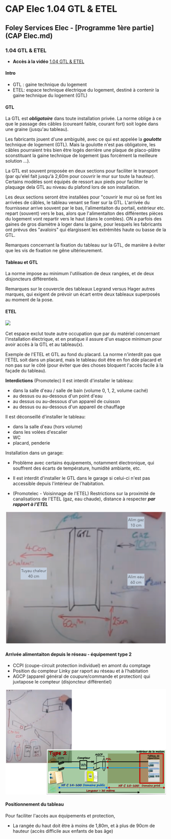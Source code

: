 # CAP Elec 1.04 GTL & ETEL
## Foley Services Elec - [Programme 1ère partie](CAP Elec.md)

### 1.04 GTL & ETEL

- **Accès à la vidéo** [1.04 GTL & ETEL](https://youtu.be/xuFOlUG-MCU)

#### Intro

- GTL : gaine technique du logement
- ETEL: espace technique électrique du logement, destiné à contenir la gaine technique du logement (GTL)

#### GTL

La GTL est ***obligatoire*** dans toute installation privée. La norme oblige à ce que le passage des câbles (coureant faible, courant fort) soit logée dans une graine (jusqu'au tableau).

Les fabricants jouent d'une ambiguité, avec ce qui est appelée la ***goulotte*** technique de logement (GTL). Mais la goulotte n'est pas obligatoire, les câbles pourraient très bien être logés derrière une plaque de placo-plâtre sconstituant la gaine technique de logement (pas forcément la meilleure solution ...).

La GTL est souvent proposée en deux sections pour faciliter le transport (par qu'elel fait jusqu'à 2,60m pour couvrir le mur sur toute la hauteur). Certains modèles sont équipés de ressort aux pieds pour faciliter le plaquage dela GTL au niveau du plafond lors de son installation.

Les deux sections seront être installées pour "couvrir le mur où se font les arrivées de câbles, le tableau venant se fixer sur la GTL. L'arrivée du fournisseur arrive souvent par le bas, l'alimentaiton du portail, extérieur etc. repart (souvent) vers le bas, alors que l'alimentaiton des différentes pièces du logement vont repartir vers le haut (dans le combles). ON a parfois des gaines de gros diamètre à loger dans la gaine, pour lesquels les fabricants ont prévus des "avaloirs" qui élargissent les extrémités haute ou basse de la GTL.

Remarques concernant la fixation du tableau sur la GTL, de manière à éviter que les vis de fixation ne gêne ultérieurement.

#### Tableau et GTL

La norme impose au minimum l'utilisation de deux rangées, et de deux disjoncteurs différentiels.

Remarques sur le couvercle des tableaux Legrand versus Hager autres marques, qui exigent de prévoir un écart entre deux tableaux superposés au moment de la pose.

#### ETEL

![](ETEL_GTL.jpg)

Cet espace exclut toute autre occupation que par du matériel concernant l'installation  électrique, et en pratique il assure d'un esapce minimum pour avoir accès à la GTL et au tableau(x).

Exemple de l'ETEL et GTL au fond du placard. La norme n'interdit pas que l'ETEL soit dans un placard, mais le tableau doit être en fon dde placard et non pas sur le côté (pour éviter que des choses bloquent l'accès facile à la façade du tableau).

**Interdictions** (Promotelec) Il est interdit d'installer le tableau:

- dans la salle d'eau / salle de bain (volume 0, 1, 2, volume caché)
- au dessus ou au-dessous d'un point d'eau
- au dessus ou au-dessous d'un appareil de cuisson
- au dessus ou au-dessous d'un appareil de chauffage

Il est déconseillé d'installer le tableau:

- dans la salle d'eau (hors volume)
- dans les volées d'escalier
- WC
- placard, penderie

Installation dans un garage:

- Problème avec certains équipements, notamment électronique, qui souffrent des écarts de température, humidité ambiante, etc.
- Il est interdit d'installer le GTL dans le garage si celui-ci n'est pas accessible depuis l'intérieur de l'habitation.

- (Promotelec - Voisinnage de l'ETEL) Restrictions sur la proximité de canalisations de l'ETEL (gaz, eau chaude), distance à respecter ***par rapport à l'ETEL***

![](./images/Restrictions_ETL.png)

#### Arrivée alimentaiton depuis le réseau - équipement type 2

- CCPI (coupe-circuit protection individuel) en amont du comptage
- Position du compteur Linky par raport au réseau et à l'habitation
- AGCP (appareil général de coupure/commande et protection) qui juxtapose le compteur (disjoncteur différentiel)

![](./images/Branchement_individuel_au_reseau_bis.png)

#### Positionnement du tableau

Pour faciliter l'accès aux équipements et protection,

- La rangée du haut doit être à moins de 1,80m, et à plus de 90cm de hauteur (accès difficile aux enfants de bas âge)